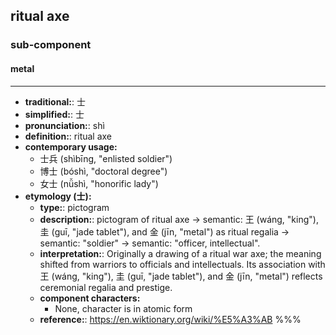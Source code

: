 ## ritual axe
### sub-component
#### metal
---
- **traditional:**: 士
- **simplified:**: 士
- **pronunciation:**: shì
- **definition:**: ritual axe
- **contemporary usage:**
  - 士兵 (shìbīng, "enlisted soldier")
  - 博士 (bóshì, "doctoral degree")
  - 女士 (nǚshì, "honorific lady")
- **etymology (士):**
  - **type:**: pictogram
  - **description:**: pictogram of ritual axe → semantic: 王 (wáng, "king"), 圭 (guī, "jade tablet"), and 金 (jīn, "metal") as ritual regalia → semantic: "soldier" → semantic: "officer, intellectual".
  - **interpretation:**: Originally a drawing of a ritual war axe; the meaning shifted from warriors to officials and intellectuals. Its association with 王 (wáng, "king"), 圭 (guī, "jade tablet"), and 金 (jīn, "metal") reflects ceremonial regalia and prestige.
  - **component characters:**
    - None, character is in atomic form
  - **reference:**: https://en.wiktionary.org/wiki/%E5%A3%AB
%%%